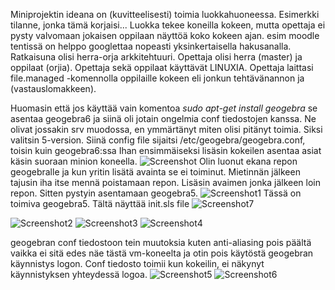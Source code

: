 Miniprojektin ideana on (kuvitteelisesti) toimia luokkahuoneessa. Esimerkki tilanne, jonka tämä korjaisi...
Luokka tekee koneilla kokeen, mutta opettaja ei pysty valvomaan jokaisen oppilaan näyttöä koko kokeen ajan.
esim moodle tentissä on helppo googlettaa nopeasti yksinkertaisella hakusanalla.
Ratkaisuna olisi herra-orja arkkitehtuuri. Opettaja olisi herra (master) ja oppilaat (orjia). Opettaja sekä oppilaat käyttävät LINUXIA. Opettaja laittasi file.managed
-komennolla oppilaille kokeen eli jonkun tehtävänannon ja (vastauslomakkeen).

Huomasin että jos käyttää vain komentoa *sudo apt-get install geogebra* se asentaa geogebra6 ja siinä oli jotain ongelmia conf tiedostojen kanssa. Ne olivat jossakin srv muodossa, en ymmärtänyt miten olisi pitänyt toimia. Siksi valitsin 5-version. Siinä config file sijaitsi /etc/geogebra/geogebra.conf, toisin kuin geogebra6:ssa
Ihan ensimmäiseksi lisäsin kokeilen asentaa asiat käsin suoraan minion koneella.
![Screenshot](https://i.imgur.com/UEBh4Ch.png)
Olin luonut ekana repon geogebralle ja kun yritin lisätä avainta se ei toiminut. Mietinnän jälkeen tajusin iha itse mennä poistamaan repon. Lisäsin avaimen jonka jälkeen loin repon. Sitten pystyin asentamaan geogebra5.
![Screenshot1](https://i.imgur.com/7MWqnJT.png) Tässä on toimiva geogebra5. 
Tältä näyttää init.sls file
![Screenshot7](https://i.imgur.com/BHS5Y2v.png) 

![Screenshot2](https://i.imgur.com/oKE7lIf.png)
![Screenshot3](https://i.imgur.com/DmpjGFt.png)
![Screenshot4](https://i.imgur.com/kNRjGFc.png)

geogebran conf tiedostoon tein muutoksia kuten anti-aliasing pois päältä vaikka ei sitä edes näe tästä vm-koneelta ja otin pois käytöstä geogebran käynnistys logon. Conf tiedosto toimii kun kokeilin, ei näkynyt käynnistyksen yhteydessä logoa.
![Screenshot5](https://i.imgur.com/twzLHPp.png)
![Screenshot6](https://i.imgur.com/YQfvhEi.png)
